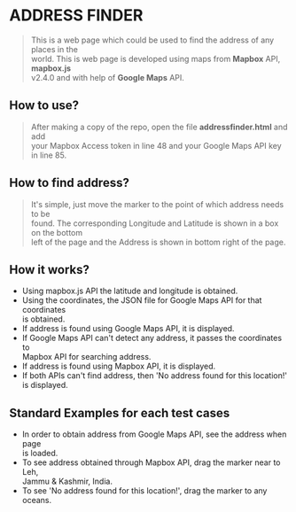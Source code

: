 # ADDRESS FINDER #

>This is a web page which could be used to find the address of any places in the  
world. This is web page is developed using maps from **Mapbox** API, **mapbox.js**  
v2.4.0 and with help of **Google Maps** API.  

## How to use? ##
> After making a copy of the repo, open the file **addressfinder.html** and add  
your Mapbox Access token in line 48 and your Google Maps API key in line 85.  




## How to find address? ##
> It's simple, just move the marker to the point of which address needs to be  
found. The corresponding Longitude and Latitude is shown in a box on the bottom  
left of the page and the Address is shown in bottom right of the page.  

## How it works? ##
* Using mapbox.js API the latitude and longitude is obtained.
* Using the coordinates, the JSON file for Google Maps API for that coordinates  
 is obtained.
* If address is found using Google Maps API, it is displayed.
* If Google Maps API can't detect any address, it passes the coordinates to  
Mapbox API for searching address.
* If address is found using Mapbox API, it is displayed.
* If both APIs can't find address, then 'No address found for this location!'  
is displayed.

## Standard Examples for each test cases #
* In order to obtain address from Google Maps API, see the address when page  
is loaded.
* To see address obtained through Mapbox API, drag the marker near to Leh,  
Jammu & Kashmir, India.
* To see 'No address found for this location!', drag the marker to any oceans.
